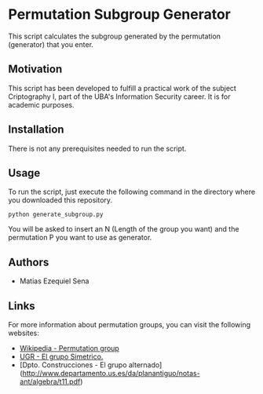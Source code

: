 # Permutation Subgroup Generator
This script calculates the subgroup generated by the permutation (generator) that you enter.

## Motivation
This script has been developed to fulfill a practical work of the subject Criptography I, part of the UBA's Information Security career. It is for academic purposes.

## Installation
There is not any prerequisites needed to run the script.

## Usage
To run the script, just execute the following command in the directory where you downloaded this repository.
```
python generate_subgroup.py
```
You will be asked to insert an N (Length of the group you want) and the permutation P you want to use as generator.

## Authors
* Matias Ezequiel Sena

## Links
For more information about permutation groups, you can visit the following websites:
* [Wikipedia - Permutation group](https://en.wikipedia.org/wiki/Permutation_group)
* [UGR - El grupo Simetrico.](https://www.ugr.es/~jurbano/aed/AED-Tema_2-Grupos.Grupo_simetrico.pdf)
* [Dpto. Construcciones - El grupo alternado] (http://www.departamento.us.es/da/planantiguo/notas-ant/algebra/t11.pdf)

